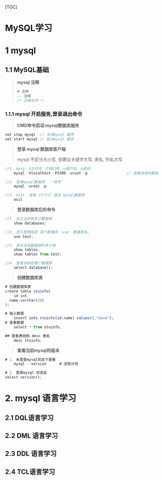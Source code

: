 [TOC]

# MySQL学习

# 1 mysql

## 1.1 MySQL基础

> **mysql 注释** 
>
> ```js
> # 注释
> -- 注释
> /* 注释文字 */
> ```

### 1.1.1 mysql 开启服务,登录退出命令

> **CMD命令启动 mysql数据库服务**

```js
net stop mysql	// 关闭mysql 服务
net start mysql	// 启动mysql 服务
```

> **登录 mysql 数据库客户端** 
>
> mysql 不区分大小写, 但建议关键字大写, 表名, 列名大写

```js
//1. mysq -h主机名 -P端口号 -u用户名	-p密码
	mysql -hlocalhost -P3306 -uroot -p					// 连接本地的数据库

//2. 登录mysql数据库   "简写"
	mysql -uroot -p

//3. exit  或者 ctrl+C 退出 mysql数据库
	exit
```

> **登录数据库后的命令**

```js
//1. 显示当前有多少数据库
	show databases;

//2. 进入使用指定 某个数据库  use  数据库名;
	use test;

//3. 显示当前数据库的多少表
	show tables;
	show tables from test;

//4. 查看当前在哪个数据库
	select database();

```

> **创建数据库表** 

```js
# 创建数据库表
create table stuinfo(
	id int,
  name varchar(20)
);

# 插入数据
	insert into stuinfo(id,name) values(2,"Gene");
# 查看数据
	select * from stuinfo;

## 查看表结构 desc 表名
	desc stuinfo;
```

> **查看当前mysql的版本**

```js
# 1. 未登录mysql状态下查看 
	mysql --version      # 没有分号

# 2. 登录mysql 状态后
select version();

```

# 2. mysql 语言学习

## 2.1 DQL语言学习 



## 2.2 DML 语言学习



## 2.3 DDL 语言学习



## 2.4 TCL语言学习































































































































































































































































































































































